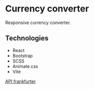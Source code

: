 # Currency converter

Responsive currency converter.

## Technologies

- React
- Bootstrap
- SCSS
- Animate.css
- Vite

[API frankfurter](https://www.frankfurter.app/docs/)
